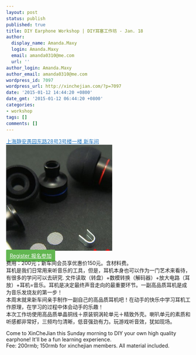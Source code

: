 ```yaml
---
layout: post
status: publish
published: true
title: DIY Earphone Workshop | DIY耳塞工作坊 - Jan. 18
author:
  display_name: Amanda.Maxy
  login: Amanda.Maxy
  email: amanda0310@me.com
  url: ''
author_login: Amanda.Maxy
author_email: amanda0310@me.com
wordpress_id: 7097
wordpress_url: http://xinchejian.com/?p=7097
date: '2015-01-12 14:44:20 +0800'
date_gmt: '2015-01-12 06:44:20 +0800'
categories:
- workshop
tags: []
comments: []
---
```

<p><a style="color: #2578bf;" href="http://xinchejian.huodongxing.com/event/map/5244063275800" target="_blank">上海静安愚园东路28号3号楼一楼 新车间</a><br />
<a href="/uploads/2015/01/T21bY5XvBXXXXXXXXX_47218787.jpg"><img src="/uploads/2015/01/T21bY5XvBXXXXXXXXX_47218787-290x290.jpg" alt="T21bY5XvBXXXXXXXXX_!!47218787" width="290" height="290" class="aligncenter size-thumbnail wp-image-7098" /></a><br />
<a style="background-color:#62b651;color:white;border-radius:2px;cursor:pointer;font-size:14px;padding:8px 10px;" href="http://www.huodongxing.com/event/2264610782100" target="_blank" title="立即报名">Register 报名参加</a><br />
费用：200元；新车间会员享优惠价150元。含材料费。<br />
耳机是我们日常用来听音乐的工具，但是，耳机本身也可以作为一门艺术来看待，有很多的学问可以去研究. 文件读取（转盘）+数模转换（解码器）+放大电路（耳放）+耳机=音乐。耳机是决定最终声音走向的最重要环节。一副高品质耳机是成为音乐发烧友的第一步！<br />
本周末就来新车间亲手制作一副自己的高品质耳机吧！在动手的快乐中学习耳机工作原理，在学习的过程中体会动手的乐趣！<br />
本次工作坊使用高品质单晶铜线＋原装铜涡轮单元＋精致外壳。喇叭单元的素质和听感都非常好，三频均匀清晰，低音强劲有力。玩游戏听音效，犹如现场。</p>
<p>Come to XinCheJian this Sunday morning to DIY your own high quality earphone! It'll be a fun learning experience.<br />
Fee: 200rmb; 150rmb for xinchejian members. All material included.</p>
